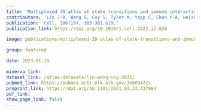 ```yaml
---
title: 'Multiplexed 3D atlas of state transitions and immune interactions in colorectal cancer.'
contributors: 'Lin J-R, Wang S, Coy S, Tyler M, Yapp C, Chen Y-A, Heiser CN, Lau KS, Santagata S, Sorger PK. (2023).'
publication: 'Cell, 186(19), 363-381.e19.'
publication_link: https://doi.org/10.1016/j.cell.2022.12.028

image: publications/multiplexed-3D-atlas-of-state-transitions-and-immune-interactions-in-colorectal-cancer.PNG

group: featured

date: 2023-01-19

minerva_link:
dataset_link: /atlas-datasets/lin-wang-coy-2021/
pubmed_link: https://pubmed.ncbi.nlm.nih.gov/36669472/
preprint_link: https://doi.org/10.1101/2021.03.31.437984
pdf_link:
show_page_link: false
---
```


